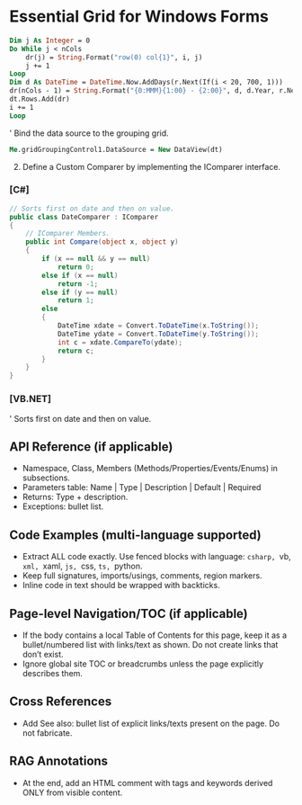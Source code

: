 <!--
source: image
domain: syncfusion-sdk
task: pdf-ocr-to-markdown
language: en (keep original; do not translate)
source_filename: page_1002.jpeg
document_name: grid
page_number: 1002
page_id: grid#page_1002
product: Syncfusion Winforms
version: 11.4.0.26
timestamp: 2025-08-09T05:22:23Z
fidelity: lossless
-->

# Essential Grid for Windows Forms

```vb
Dim j As Integer = 0
Do While j < nCols
    dr(j) = String.Format("row(0) col{1}", i, j)
    j += 1
Loop
Dim d As DateTime = DateTime.Now.AddDays(r.Next(If(i < 20, 700, 1)))
dr(nCols - 1) = String.Format("{0:MMM}{1:00} - {2:00}", d, d.Year, r.Next(1000000) / 100.0R)
dt.Rows.Add(dr)
i += 1
Loop
```

' Bind the data source to the grouping grid.
```vb
Me.gridGroupingControl1.DataSource = New DataView(dt)
```

2. Define a Custom Comparer by implementing the IComparer interface.

### [C#]

```csharp
// Sorts first on date and then on value.
public class DateComparer : IComparer
{
    // IComparer Members.
    public int Compare(object x, object y)
    {
        if (x == null && y == null)
            return 0;
        else if (x == null)
            return -1;
        else if (y == null)
            return 1;
        else
        {
            DateTime xdate = Convert.ToDateTime(x.ToString());
            DateTime ydate = Convert.ToDateTime(y.ToString());
            int c = xdate.CompareTo(ydate);
            return c;
        }
    }
}
```

### [VB.NET]
' Sorts first on date and then on value.

## API Reference (if applicable)
- Namespace, Class, Members (Methods/Properties/Events/Enums) in subsections.
- Parameters table: Name | Type | Description | Default | Required
- Returns: Type + description.
- Exceptions: bullet list.

## Code Examples (multi-language supported)
- Extract ALL code exactly. Use fenced blocks with language: ```csharp, ```vb, ```xml, ```xaml, ```js, ```css, ```ts, ```python.
- Keep full signatures, imports/usings, comments, region markers.
- Inline code in text should be wrapped with backticks.

## Page-level Navigation/TOC (if applicable)
- If the body contains a local Table of Contents for this page, keep it as a bullet/numbered list with links/text as shown. Do not create links that don’t exist.
- Ignore global site TOC or breadcrumbs unless the page explicitly describes them.

## Cross References
- Add See also: bullet list of explicit links/texts present on the page. Do not fabricate.

## RAG Annotations
- At the end, add an HTML comment with tags and keywords derived ONLY from visible content.
  <!-- tags: [Essential Grid, Windows Forms, Custom Comparer, IComparer, Syncfusion Winforms] keywords: [Grid, Windows Forms, Custom Comparer, IComparer, DateTime, DataView, DateSorting] -->
